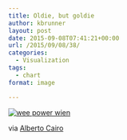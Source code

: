 ```yaml
---
title: Oldie, but goldie
author: kbrunner
layout: post
date: 2015-09-08T07:41:21+00:00
url: /2015/09/08/38/
categories:
  - Visualization
tags:
  - chart
format: image

---
```

[<img src="https://i1.wp.com/ddj.katharinabrunner.de/wp-content/uploads/2015/09/wee-power-wien.jpg?resize=840%2C564" alt="wee power wien" class="alignnone size-full wp-image-39" srcset="https://i0.wp.com/data.katharinabrunner.de/wp-content/uploads/2015/09/wee-power-wien.jpg?w=1024 1024w, https://i0.wp.com/data.katharinabrunner.de/wp-content/uploads/2015/09/wee-power-wien.jpg?resize=300%2C202 300w" sizes="(max-width: 709px) 85vw, (max-width: 909px) 67vw, (max-width: 1362px) 62vw, 840px" data-recalc-dims="1" />][1]

via [Alberto Cairo][2]

 [1]: https://i1.wp.com/ddj.katharinabrunner.de/wp-content/uploads/2015/09/wee-power-wien.jpg
 [2]: https://twitter.com/albertocairo/status/640996683774562304